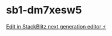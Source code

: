 # sb1-dm7xesw5

[Edit in StackBlitz next generation editor ⚡️](https://stackblitz.com/~/github.com/ChenReuven/sb1-dm7xesw5)